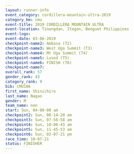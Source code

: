 ```yaml
---
layout: runner-info 
event_category: cordillera-mountain-ultra-2019 
category_km: cmu 
event-title: 2019 CORDILLERA MOUNTAIN ULTRA 
event-location: Tinongdan, Itogon, Benguet Philippines 
event-logo: 
event-date: 03-06-2019 
checkpoint-name2: Ambasa (T2) 
checkpoint-name3: West Ugo Summit (T3) 
checkpoint-name4: Mt Ugo Summit (T4) 
checkpoint-name5: Lusod (T5) 
checkpoint-name6: FINISH (T6) 
checkpoint-name7: 
overall_rank: 57
gender_rank: 43
category_rank: 9
bib: CMU106
first_name: Shinichiro
last_name: Nagao
gender: M
team_name: non
start: Sun, 04-00-00 am
checkpoint2: Sun, 06-14-20 am
checkpoint3: Sun, 07-56-58 am
checkpoint4: Sun, 10-06-43 am
checkpoint5: Sun, 11-45-53 am
checkpoint6: Sun, 02-07-21 pm
race_time: 10-07-21
status: FINISHER
---
```

